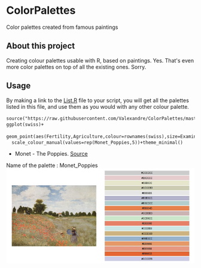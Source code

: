 # ColorPalettes
Color palettes created from famous paintings

## About this project
Creating colour palettes usable with R, based on paintings. Yes. That's even more color palettes on top of all the existing ones. Sorry.

## Usage
By making a link to the [List.R](https://github.com/Valexandre/ColorPalettes/blob/master/List.R) file to your script, you will get all the palettes listed in this file, and use them as you would with any other colour palette.

```
source("https://raw.githubusercontent.com/Valexandre/ColorPalettes/master/List.R")
ggplot(swiss)+
  geom_point(aes(Fertility,Agriculture,colour=rownames(swiss),size=Examination))+
  scale_colour_manual(values=rep(Monet_Poppies,5))+theme_minimal()
```


* Monet - The Poppies. [Source](https://artsandculture.google.com/asset/poppy-field/xQGTinA-MPxcVg?hl=fr)

Name of the palette : Monet_Poppies
![Monet_Poppies](images/PaletteMonet.jpg)
